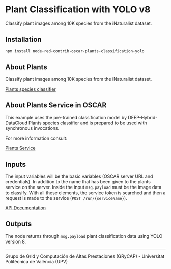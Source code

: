 
# Plant Classification with YOLO v8

Classify plant images among 10K species from the iNaturalist dataset.

## Installation

```bash
npm install node-red-contrib-oscar-plants-classification-yolo
```

## About Plants

Classify plant images among 10K species from the iNaturalist dataset.

[Plants species classifier](https://dashboard.cloud.ai4eosc.eu/marketplace/modules/plants-classification)

## About Plants Service in OSCAR

This example uses the pre-trained classification model by DEEP-Hybrid-DataCloud Plants species classifier and is prepared to be used with synchronous invocations.

For more information consult:

[Plants Service](https://github.com/grycap/oscar/tree/master/examples/plant-classification-yolo-sync)

## Inputs

The input variables will be the basic variables (OSCAR server URL and credentials). In addition to the name that has been given to the plants service on the server. Inside the input `msg.payload` must be the image data to classify. With all these elements, the service token is searched and then a request is made to the service (`POST /run/{serviceName}`).

[API Documentation](https://docs.oscar.grycap.net/api/)

## Outputs

The node returns through `msg.payload` plant classification data using YOLO version 8.

---

Grupo de Grid y Computación de Altas Prestaciones (GRyCAP) - Universitat Politècnica de València (UPV)

